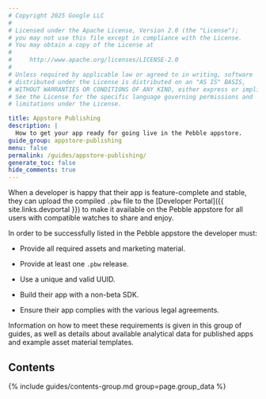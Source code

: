 ```yaml
---
# Copyright 2025 Google LLC
#
# Licensed under the Apache License, Version 2.0 (the "License");
# you may not use this file except in compliance with the License.
# You may obtain a copy of the License at
#
#     http://www.apache.org/licenses/LICENSE-2.0
#
# Unless required by applicable law or agreed to in writing, software
# distributed under the License is distributed on an "AS IS" BASIS,
# WITHOUT WARRANTIES OR CONDITIONS OF ANY KIND, either express or implied.
# See the License for the specific language governing permissions and
# limitations under the License.

title: Appstore Publishing
description: |
  How to get your app ready for going live in the Pebble appstore.
guide_group: appstore-publishing
menu: false
permalink: /guides/appstore-publishing/
generate_toc: false
hide_comments: true
---
```


When a developer is happy that their app is feature-complete and stable, they
can upload the compiled `.pbw` file to the
[Developer Portal]({{ site.links.devportal }}) to make it available on the
Pebble appstore for all users with compatible watches to share and enjoy.

In order to be successfully listed in the Pebble appstore the developer must:

* Provide all required assets and marketing material.

* Provide at least one `.pbw` release.

* Use a unique and valid UUID.

* Build their app with a non-beta SDK.

* Ensure their app complies with the various legal agreements.

Information on how to meet these requirements is given in this group of guides,
as well as details about available analytical data for published apps and
example asset material templates.


## Contents

{% include guides/contents-group.md group=page.group_data %}
